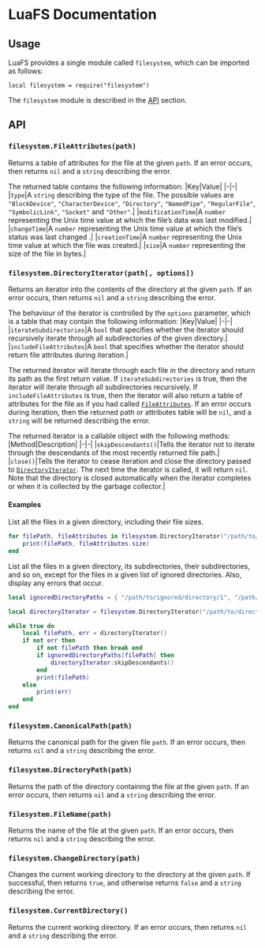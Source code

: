 # LuaFS Documentation

## Usage

LuaFS provides a single module called `filesystem`, which can be imported as follows:
```
local filesystem = require("filesystem")
```
The `filesystem` module is described in the [API](#api) section.

## API

### `filesystem.FileAttributes(path)`
Returns a table of attributes for the file at the given `path`. If an error occurs, then returns `nil` and a `string` describing the error.

The returned table contains the following information:
|Key|Value|
|-|-|
|`type`|A `string` describing the type of the file. The possible values are `"BlockDevice"`, `"CharacterDevice"`, `"Directory"`, `"NamedPipe"`, `"RegularFile"`, `"SymbolicLink"`, `"Socket"` and `"Other"`.|
|`modificationTime`|A `number` representing the Unix time value at which the file’s data was last modified.|
|`changeTime`|A `number` representing the Unix time value at which the file’s status was last changed .|
|`creationTime`|A `number` representing the Unix time value at which the file was created.|
|`size`|A `number` representing the size of the file in bytes.|

### `filesystem.DirectoryIterator(path[, options])`
Returns an iterator into the contents of the directory at the given `path`. If an error occurs, then returns `nil` and a `string` describing the error.

The behaviour of the iterator is controlled by the `options` parameter, which is a table that may contain the following information:
|Key|Value|
|-|-|
|`iterateSubdirectories`|A `bool` that specifies whether the iterator should recursively iterate through all subdirectories of the given directory.|
|`includeFileAttributes`|A `bool` that specifies whether the iterator should return file attributes during iteration.|

The returned iterator will iterate through each file in the directory and return its path as the first return value. If `iterateSubdirectories` is true, then the iterator will iterate through all subdirectories recursively. If `includeFileAttributes` is true, then the iterator will also return a table of attributes for the file as if you had called [`FileAttributes`](#filesystemfileattributespath).
If an error occurs during iteration, then the returned path or attributes table will be `nil`, and a `string` will be returned describing the error.

The returned iterator is a callable object with the following methods:
|Method|Description|
|-|-|
|`skipDescendants()`|Tells the iterator not to iterate through the descendants of the most recently returned file path.|
|`close()`|Tells the iterator to cease iteration and close the directory passed to [`DirectoryIterator`](#filesystemdirectoryiteratorpath-options). The next time the iterator is called, it will return `nil`. Note that the directory is closed automatically when the iterator completes or when it is collected by the garbage collector.|

#### Examples
List all the files in a given directory, including their file sizes.
```lua
for filePath, fileAttributes in filesystem.DirectoryIterator("/path/to/directory", { includeFileAttributes = true }) do
    print(filePath, fileAttributes.size)
end
```

List all the files in a given directory, its subdirectories, their subdirectories, and so on, except for the files in a given list of ignored directories. Also, display any errors that occur.
```lua
local ignoredDirectoryPaths = { "/path/to/ignored/directory/1", "/path/to/ignore/directory/2" }

local directoryIterator = filesystem.DirectoryIterator("/path/to/directory", { iterateSubdirectories = true })

while true do
    local filePath, err = directoryIterator()
    if not err then
        if not filePath then break end
        if ignoredDirectoryPaths[filePath] then
            directoryIterator:skipDescendants()
        end
        print(filePath)
    else
        print(err)
    end
end

```

### `filesystem.CanonicalPath(path)`
Returns the canonical path for the given file `path`. If an error occurs, then returns `nil` and a `string` describing the error.

### `filesystem.DirectoryPath(path)`
Returns the path of the directory containing the file at the given `path`. If an error occurs, then returns `nil` and a `string` describing the error.

### `filesystem.FileName(path)`
Returns the name of the file at the given `path`. If an error occurs, then returns `nil` and a `string` describing the error.

### `filesystem.ChangeDirectory(path)`
Changes the current working directory to the directory at the given `path`. If successful, then returns `true`, and otherwise returns `false` and a `string` describing the error.

### `filesystem.CurrentDirectory()`
Returns the current working directory. If an error occurs, then returns `nil` and a `string` describing the error.